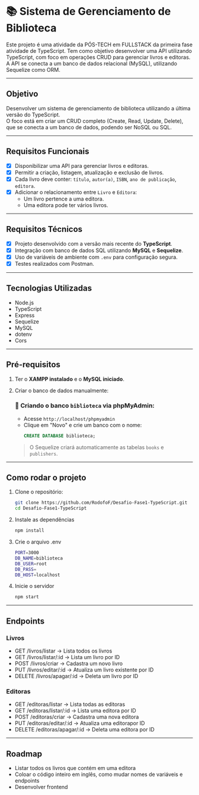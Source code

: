 # 📚 Sistema de Gerenciamento de Biblioteca

Este projeto é uma atividade da PÓS-TECH em FULLSTACK da primeira fase atividade de TypeScript. Tem como objetivo desenvolver uma API utilizando TypeScript, com foco em operações CRUD para gerenciar livros e editoras. A API se conecta a um banco de dados relacional (MySQL), utilizando Sequelize como ORM.

---

## Objetivo

Desenvolver um sistema de gerenciamento de biblioteca utilizando a última versão do TypeScript.  
O foco está em criar um CRUD completo (Create, Read, Update, Delete), que se conecta a um banco de dados, podendo ser NoSQL ou SQL.

---

## Requisitos Funcionais

- [x] Disponibilizar uma API para gerenciar livros e editoras.
- [x] Permitir a criação, listagem, atualização e exclusão de livros.
- [x] Cada livro deve conter: `título`, `autor(a)`, `ISBN`, `ano de publicação`, `editora`.
- [x] Adicionar o relacionamento entre `Livro` e `Editora`:
  - Um livro pertence a uma editora.
  - Uma editora pode ter vários livros.

---

## Requisitos Técnicos

- [x] Projeto desenvolvido com a versão mais recente do **TypeScript**.
- [x] Integração com banco de dados SQL utilizando **MySQL** e **Sequelize**.
- [x] Uso de variáveis de ambiente com `.env` para configuração segura.
- [x] Testes realizados com Postman.

---

## Tecnologias Utilizadas

- Node.js
- TypeScript
- Express
- Sequelize
- MySQL
- dotenv
- Cors

---

## Pré-requisitos

1. Ter o **XAMPP instalado** e o **MySQL iniciado**.
2. Criar o banco de dados manualmente:

   ### 💾 Criando o banco `biblioteca` via phpMyAdmin:

   - Acesse `http://localhost/phpmyadmin`
   - Clique em "Novo" e crie um banco com o nome:
     ```sql
     CREATE DATABASE biblioteca;
     ```

   > O Sequelize criará automaticamente as tabelas `books` e `publishers`.

---

## Como rodar o projeto

1. Clone o repositório:
   ```bash
   git clone https://github.com/RodofoF/Desafio-Fase1-TypeScript.git
   cd Desafio-Fase1-TypeScript

2. Instale as dependências
   ```bash
   npm install

3. Crie o arquivo .env
   ```bash
   PORT=3000
   DB_NAME=biblioteca
   DB_USER=root
   DB_PASS=
   DB_HOST=localhost

4. Inicie o servidor
   ```bash
   npm start

---

## Endpoints

### Livros
- GET /livros/listar → Lista todos os livros
- GET /livros/listar/:id → Lista um livro por ID
- POST /livros/criar → Cadastra um novo livro
- PUT /livros/editar/:id → Atualiza um livro existente por ID
- DELETE /livros/apagar/:id → Deleta um livro por ID

### Editoras
- GET /editoras/listar → Lista todas as editoras
- GET /editoras/listar/:id → Lista uma editora por ID
- POST /editoras/criar → Cadastra uma nova editora
- PUT /editoras/editar/:id → Atualiza uma editorapor ID
- DELETE /editoras/apagar/:id → Deleta uma editora por ID

---

## Roadmap
- Listar todos os livros que contém em uma editora
- Coloar o código inteiro em inglês, como mudar nomes de variáveis e endpoints
- Desenvolver frontend
